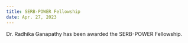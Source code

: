 ```yaml
---
title: SERB-POWER Fellowship
date: Apr. 27, 2023
---
```


Dr. Radhika Ganapathy has been awarded the SERB-POWER Fellowship.